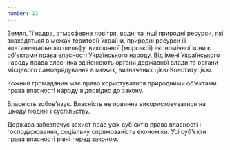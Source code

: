 ```yaml
---
number: 13
---
```


Земля, її надра, атмосферне повітря, водні та інші природні ресурси, які знаходяться в межах території України, природні
ресурси її континентального шельфу, виключної (морської) економічної зони є об'єктами права власності Українського
народу. Від імені Українського народу права власника здійснюють органи державної влади та органи місцевого
самоврядування в межах, визначених цією Конституцією.

Кожний громадянин має право користуватися природними об'єктами права власності народу відповідно до закону.

Власність зобов'язує. Власність не повинна використовуватися на шкоду людині і суспільству.

Держава забезпечує захист прав усіх суб'єктів права власності і господарювання, соціальну спрямованість економіки. Усі
суб'єкти права власності рівні перед законом.
